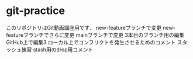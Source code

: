 # git-practice
このリポジトリはGit動画講座用です．
new-featureブランチで変更
new-featureブランチでさらに変更
mainブランチで変更
3本目のブランチ用の編集
GitHub上で編集3
ローカル上でコンフリクトを発生させるためのコメント
スタッシュ練習
stash用のdrop用コメント